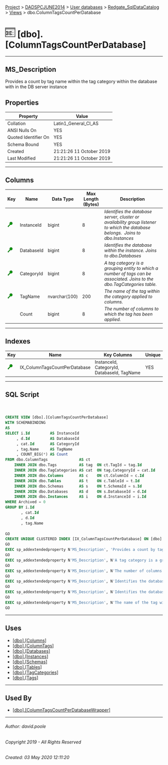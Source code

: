 #### 

[Project](../../../../readme.md) > [DADSPCJUNE2014](../../../readme.md) > [User databases](../../readme.md) > [Redgate_SqlDataCatalog](../readme.md) > [Views](Views.md) > dbo.ColumnTagsCountPerDatabase

# ![Views](../../../../Images/View32.png) [dbo].[ColumnTagsCountPerDatabase]

---

## <a name="#description"></a>MS_Description

Provides a count by tag name within the tag category within the database with in the DB server instance

## <a name="#properties"></a>Properties

| Property | Value |
|---|---|
| Collation | Latin1_General_CI_AS |
| ANSI Nulls On | YES |
| Quoted Identifier On | YES |
| Schema Bound | YES |
| Created | 21:21:26 11 October 2019 |
| Last Modified | 21:21:26 11 October 2019 |


---

## <a name="#columns"></a>Columns

| Key | Name | Data Type | Max Length (Bytes) | Description |
|---|---|---|---|---|
| [![Cluster Key IX_ColumnTagsCountPerDatabase: InstanceId\CategoryId\DatabaseId\TagName](../../../../Images/cluster.png)](#indexes) | InstanceId | bigint | 8 | _Identifies the database server, cluster or availability group listener to which the database belongs.  Joins to dbo.Instances_ |
| [![Cluster Key IX_ColumnTagsCountPerDatabase: InstanceId\CategoryId\DatabaseId\TagName](../../../../Images/cluster.png)](#indexes) | DatabaseId | bigint | 8 | _Identifies the database within the instance. Joins to dbo.Databases_ |
| [![Cluster Key IX_ColumnTagsCountPerDatabase: InstanceId\CategoryId\DatabaseId\TagName](../../../../Images/cluster.png)](#indexes) | CategoryId | bigint | 8 | _A tag category is a grouping entity to which a number of tags can be associated. Joins to the dbo.TagCategories table._ |
| [![Cluster Key IX_ColumnTagsCountPerDatabase: InstanceId\CategoryId\DatabaseId\TagName](../../../../Images/cluster.png)](#indexes) | TagName | nvarchar(100) | 200 | _The name of the tag within the category applied to columns._ |
|  | Count | bigint | 8 | _The number of columns to which the tag has been applied._ |


---

## <a name="#indexes"></a>Indexes

| Key | Name | Key Columns | Unique |
|---|---|---|---|
| [![Cluster Key IX_ColumnTagsCountPerDatabase: InstanceId\CategoryId\DatabaseId\TagName](../../../../Images/cluster.png)](#indexes) | IX_ColumnTagsCountPerDatabase | InstanceId, CategoryId, DatabaseId, TagName | YES |


---

## <a name="#sqlscript"></a>SQL Script

```sql


CREATE VIEW [dbo].[ColumnTagsCountPerDatabase]
WITH SCHEMABINDING
AS
SELECT i.Id         AS InstanceId
     , d.Id         AS DatabaseId
     , cat.Id       AS CategoryId
     , tag.Name     AS TagName
     , COUNT_BIG(*) AS Count
FROM dbo.ColumnTags              AS ct
    INNER JOIN dbo.Tags          AS tag  ON ct.TagId = tag.Id
    INNER JOIN dbo.TagCategories AS cat  ON tag.CategoryId = cat.Id
    INNER JOIN dbo.Columns       AS c    ON ct.ColumnId = c.Id
    INNER JOIN dbo.Tables        AS t    ON c.TableId = t.Id
    INNER JOIN dbo.Schemas       AS s    ON t.SchemaId = s.Id
    INNER JOIN dbo.Databases     AS d    ON s.DatabaseId = d.Id
    INNER JOIN dbo.Instances     AS i    ON d.InstanceId = i.Id
WHERE Archived = 0
GROUP BY i.Id
       , cat.Id
       , d.Id
       , tag.Name

GO
CREATE UNIQUE CLUSTERED INDEX [IX_ColumnTagsCountPerDatabase] ON [dbo].[ColumnTagsCountPerDatabase] ([InstanceId], [CategoryId], [DatabaseId], [TagName]) ON [PRIMARY]
GO
EXEC sp_addextendedproperty N'MS_Description', 'Provides a count by tag name within the tag category within the database with in the DB server instance', 'SCHEMA', N'dbo', 'VIEW', N'ColumnTagsCountPerDatabase', NULL, NULL
GO
EXEC sp_addextendedproperty N'MS_Description', N'A tag category is a grouping entity to which a number of tags can be associated. Joins to the dbo.TagCategories table.', 'SCHEMA', N'dbo', 'VIEW', N'ColumnTagsCountPerDatabase', 'COLUMN', N'CategoryId'
GO
EXEC sp_addextendedproperty N'MS_Description', N'The number of columns to which the tag has been applied.', 'SCHEMA', N'dbo', 'VIEW', N'ColumnTagsCountPerDatabase', 'COLUMN', N'Count'
GO
EXEC sp_addextendedproperty N'MS_Description', N'Identifies the database within the instance. Joins to dbo.Databases', 'SCHEMA', N'dbo', 'VIEW', N'ColumnTagsCountPerDatabase', 'COLUMN', N'DatabaseId'
GO
EXEC sp_addextendedproperty N'MS_Description', N'Identifies the database server, cluster or availability group listener to which the database belongs.  Joins to dbo.Instances', 'SCHEMA', N'dbo', 'VIEW', N'ColumnTagsCountPerDatabase', 'COLUMN', N'InstanceId'
GO
EXEC sp_addextendedproperty N'MS_Description', N'The name of the tag within the category applied to columns.', 'SCHEMA', N'dbo', 'VIEW', N'ColumnTagsCountPerDatabase', 'COLUMN', N'TagName'
GO

```


---

## <a name="#uses"></a>Uses

* [[dbo].[Columns]](../Tables/Columns.md)
* [[dbo].[ColumnTags]](../Tables/ColumnTags.md)
* [[dbo].[Databases]](../Tables/Databases.md)
* [[dbo].[Instances]](../Tables/Instances.md)
* [[dbo].[Schemas]](../Tables/Schemas.md)
* [[dbo].[Tables]](../Tables/Tables_0000.md)
* [[dbo].[TagCategories]](../Tables/TagCategories.md)
* [[dbo].[Tags]](../Tables/Tags.md)


---

## <a name="#usedby"></a>Used By

* [[dbo].[ColumnTagsCountPerDatabaseWrapper]](ColumnTagsCountPerDatabaseWrapper.md)


---

###### Author:  david.poole

###### Copyright 2019 - All Rights Reserved

###### Created: 03 May 2020 12:11:20

